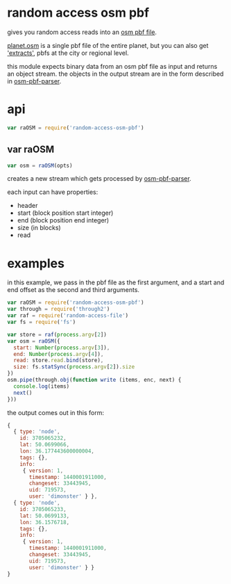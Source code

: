 # random access osm pbf

gives you random access reads into an [osm pbf
file](https://wiki.openstreetmap.org/wiki/PBF_Format).

[planet.osm](https://wiki.openstreetmap.org/wiki/Planet.osm) is a single pbf file of the entire planet, but you can also get
['extracts'](https://www.interline.io/osm/extracts/), pbfs at the city or regional level.

this module expects binary data from an osm pbf file as input and
returns an object stream. the objects in the output stream are in the form described in [osm-pbf-parser](https://www.npmjs.com/package/osm-pbf-parser).


# api

``` js
var raOSM = require('random-access-osm-pbf')
```

## var raOSM

``` js
var osm = raOSM(opts)
```

creates a new stream which gets processed by [osm-pbf-parser](https://www.npmjs.com/package/osm-pbf-parser).

each input can have properties:

* header
* start (block position start integer)
* end (block position end integer)
* size (in blocks)
* read 


# examples

in this example, we pass in the pbf file as the first argument, and a start and
end offset as the second and third arguments.


``` js
var raOSM = require('random-access-osm-pbf')
var through = require('through2')
var raf = require('random-access-file')
var fs = require('fs')

var store = raf(process.argv[2])
var osm = raOSM({
  start: Number(process.argv[3]),
  end: Number(process.argv[4]),
  read: store.read.bind(store),
  size: fs.statSync(process.argv[2]).size
})
osm.pipe(through.obj(function write (items, enc, next) {
  console.log(items)
  next()
}))
```

the output comes out in this form:

``` js
{
  { type: 'node',
    id: 3705065232,
    lat: 50.0699066,
    lon: 36.177443600000004,
    tags: {},
    info:
     { version: 1,
       timestamp: 1440001911000,
       changeset: 33443945,
       uid: 719573,
       user: 'dimonster' } },
  { type: 'node',
    id: 3705065233,
    lat: 50.0699133,
    lon: 36.1576718,
    tags: {},
    info:
     { version: 1,
       timestamp: 1440001911000,
       changeset: 33443945,
       uid: 719573,
       user: 'dimonster' } }
}
```
